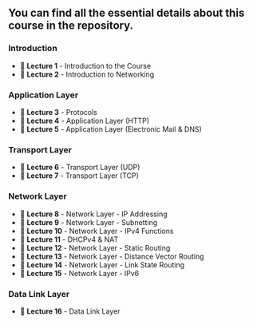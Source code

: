 You can find all the essential details about this course in the repository.
---

### **Introduction**  
- 📄 **Lecture 1** - Introduction to the Course  
- 📄 **Lecture 2** - Introduction to Networking  

### **Application Layer**  
- 📄 **Lecture 3** - Protocols  
- 📄 **Lecture 4** - Application Layer (HTTP)  
- 📄 **Lecture 5** - Application Layer (Electronic Mail & DNS)  

### **Transport Layer**  
- 📄 **Lecture 6** - Transport Layer (UDP)  
- 📄 **Lecture 7** - Transport Layer (TCP)  

### **Network Layer**  
- 📄 **Lecture 8** - Network Layer - IP Addressing  
- 📄 **Lecture 9** - Network Layer - Subnetting  
- 📄 **Lecture 10** - Network Layer - IPv4 Functions  
- 📄 **Lecture 11** - DHCPv4 & NAT  
- 📄 **Lecture 12** - Network Layer - Static Routing  
- 📄 **Lecture 13** - Network Layer - Distance Vector Routing  
- 📄 **Lecture 14** - Network Layer - Link State Routing  
- 📄 **Lecture 15** - Network Layer - IPv6  

### **Data Link Layer**  
- 📄 **Lecture 16** - Data Link Layer  

